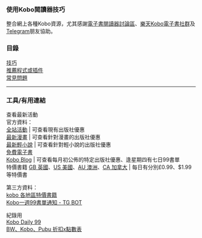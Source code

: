 ### 使用Kobo閱讀器技巧

整合網上各種Kobo資源，尤其感謝[電子書閱讀器討論區](https://www.facebook.com/groups/ereaderfamily)、[樂天Kobo電子書社群](https://www.facebook.com/groups/KoboTWN)及[Telegram](https://t.me/KoboTWN)朋友協助。

### 目錄

[技巧](/Doc/技巧.md)<br>
[推薦程式或插件](/Doc/推薦程式或插件.md)<br>
[常見問題](/Doc/常見問題.md)<br>

<hr>

### 工具/有用連結

查看最新活動<br>
官方資料：<br>
[全站活動](https://www.kobo.com/tw/zh/p/tw-activities-bestofmonth) | 可查看現有出版社優惠<br>
[最新漫畫](https://www.kobo.com/tw/zh/p/tw-comics-bestofmonth) | 可查看針對漫畫的出版社優惠<br>
[最新輕小說](https://www.kobo.com/tw/zh/p/tw-lightnovels-bestofmonth) | 可查看針對輕小說的出版社優惠<br>
[免費電子書](https://www.kobo.com/tw/zh/p/free-ebooks)<br>
[Kobo Blog](https://prod-news.kobo.com/zh/blog) | 可查看每月初公佈的特定出版社優惠、逢星期四有七日99書單<br>
特價書籍 [GB 英國](https://www.kobo.com/gb/en/deals)、[US 美國](https://www.kobo.com/us/en/deals)、[AU 澳洲](https://www.kobo.com/au/en/deals)、[CA 加拿大](https://www.kobo.com/ca/en/deals) | 每日有分別£0.99、$1.99等特價書<br>

第三方資料：<br>
[kobo 各地區特價書籍](https://kobo-promotion.herokuapp.com)<br>
[Kobo一週99書單通知 - TG BOT](https://t.me/s/kobo_99_notifier)<br>

紀錄用<br>
[Kobo Daily 99](https://github.com/users/Megumi-B/projects/3/views/1)<br>
[BW、Kobo、Pubu 折扣x點數表](https://docs.google.com/spreadsheets/d/1W9_gRPUMlY4wpHd8-nKyTy67EQsEN4JlMU7ToVTkJEc/edit#gid=1565248845)
